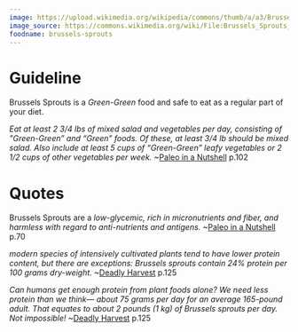 ```yaml
---
image: https://upload.wikimedia.org/wikipedia/commons/thumb/a/a3/Brussels_Sprouts_ready_for_harvest.jpg/1024px-Brussels_Sprouts_ready_for_harvest.jpg
image_source: https://commons.wikimedia.org/wiki/File:Brussels_Sprouts_ready_for_harvest.jpg
foodname: brussels-sprouts
---
```

# Guideline

Brussels Sprouts is a *Green-Green* food and safe to eat as a regular part of your diet.

*Eat at least 2 3/4 lbs of mixed salad and vegetables per day, consisting of "Green-Green” and “Green” foods. Of these, at least 3/4 lb should be mixed salad. Also include at least 5 cups of “Green-Green” leafy vegetables or 2 1/2 cups of other vegetables per week.* ~[Paleo in a Nutshell](/about.html) p.102

# Quotes

Brussels Sprouts are a *low-glycemic, rich in micronutrients and fiber, and harmless with regard to anti-nutrients and antigens.* ~[Paleo in a Nutshell](/about.html) p.70

*modern species of intensively cultivated plants tend to have lower protein content, but there are exceptions: Brussels sprouts contain 24% protein per 100 grams dry-weight.* ~[Deadly Harvest](/about.html) p.125

*Can humans get enough protein from plant foods alone? We need less protein than we think— about 75 grams per day for an average 165-pound adult. That equates to about 2 pounds (1 kg) of Brussels sprouts per day. Not impossible!* ~[Deadly Harvest](/about.html) p.125
